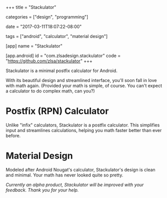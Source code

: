 +++
title = "Stackulator"

categories = ["design", "programming"]

date = "2017-03-11T18:07:22-08:00"

tags = ["android", "calculator", "material design"]

[app]
name = "Stackulator"

[app.android]
id = "com.zlsadesign.stackulator"
code = "https://github.com/zlsa/stackulator"
+++

Stackulator is a minimal postfix calculator for Android.

With its beautiful design and streamlined interface, you'll soon fall in love with math again. (Provided your math is simple, of course. You can't expect a calculator to do complex math, can you?)

<!--more-->

# Postfix (RPN) Calculator

Unlike "infix" calculators, Stackulator is a postfix calculator. This simplifies input and streamlines calculations, helping you math faster better than ever before.

# Material Design

Modeled after Android Nougat's calculator, Stackulator's design is clean and minimal. Your math has never looked quite so pretty.

*Currently an alpha product, Stackulator will be improved with your feedback. Thank you for your help.*
